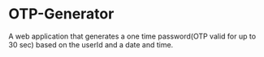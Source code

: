 # OTP-Generator
A web application that generates a one time password(OTP valid for up to 30 sec) based on the userId and a date and time.
